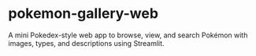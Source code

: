 # pokemon-gallery-web
A mini Pokedex-style web app to browse, view, and search Pokémon with images, types, and descriptions using Streamlit.
